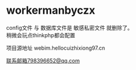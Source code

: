 # workermanbyczx
config文件 与 数据库文件是 敏感私密文件  就删除了。  
稍微会玩点thinkphp都会配置

项目源地址  webim.hellocuizhixiong97.cn

联系邮箱798396652@qq.com

